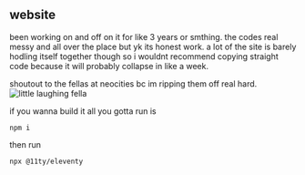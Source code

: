 ##  website
been working on and off on it for like 3 years or smthing. the codes real messy and all over the place but yk its honest work. a lot of the site is barely hodling itself together though so i wouldnt recommend copying straight code because it will probably collapse in like a week.

shoutout to the fellas at neocities bc im ripping them off real hard.
![little laughing fella](https://media.giphy.com/media/v1.Y2lkPTc5MGI3NjExMmk3cGc2NnU3b28yYmV0Y21kamkxZmM3Mjg0bnM1YjVkem5vMzdyaiZlcD12MV9pbnRlcm5hbF9naWZfYnlfaWQmY3Q9cw/qootpuHaDtmXZCSIiO/giphy.gif)

if you wanna build it all you gotta run is

```console
npm i
```

then run

```console
npx @11ty/eleventy
```